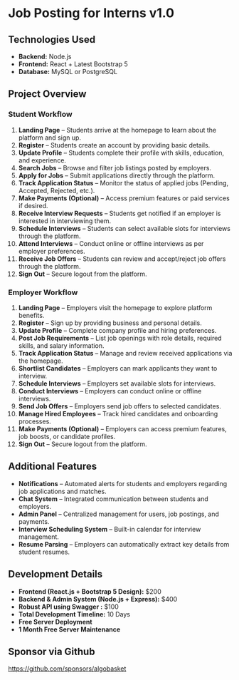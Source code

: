 # Job Posting for Interns v1.0

## Technologies Used
- **Backend:** Node.js  
- **Frontend:** React + Latest Bootstrap 5  
- **Database:** MySQL or PostgreSQL  

## Project Overview

### Student Workflow
1. **Landing Page** – Students arrive at the homepage to learn about the platform and sign up.  
2. **Register** – Students create an account by providing basic details.  
3. **Update Profile** – Students complete their profile with skills, education, and experience.  
4. **Search Jobs** – Browse and filter job listings posted by employers.  
5. **Apply for Jobs** – Submit applications directly through the platform.  
6. **Track Application Status** – Monitor the status of applied jobs (Pending, Accepted, Rejected, etc.).  
7. **Make Payments (Optional)** – Access premium features or paid services if desired.  
8. **Receive Interview Requests** – Students get notified if an employer is interested in interviewing them.  
9. **Schedule Interviews** – Students can select available slots for interviews through the platform.  
10. **Attend Interviews** – Conduct online or offline interviews as per employer preferences.  
11. **Receive Job Offers** – Students can review and accept/reject job offers through the platform.  
12. **Sign Out** – Secure logout from the platform.  

### Employer Workflow
1. **Landing Page** – Employers visit the homepage to explore platform benefits.  
2. **Register** – Sign up by providing business and personal details.  
3. **Update Profile** – Complete company profile and hiring preferences.  
4. **Post Job Requirements** – List job openings with role details, required skills, and salary information.  
5. **Track Application Status** – Manage and review received applications via the homepage.  
6. **Shortlist Candidates** – Employers can mark applicants they want to interview.  
7. **Schedule Interviews** – Employers set available slots for interviews.  
8. **Conduct Interviews** – Employers can conduct online or offline interviews.  
9. **Send Job Offers** – Employers send job offers to selected candidates.  
10. **Manage Hired Employees** – Track hired candidates and onboarding processes.  
11. **Make Payments (Optional)** – Employers can access premium features, job boosts, or candidate profiles.  
12. **Sign Out** – Secure logout from the platform.  

## Additional Features
- **Notifications** – Automated alerts for students and employers regarding job applications and matches.  
- **Chat System** – Integrated communication between students and employers.  
- **Admin Panel** – Centralized management for users, job postings, and payments.  
- **Interview Scheduling System** – Built-in calendar for interview management.  
- **Resume Parsing** – Employers can automatically extract key details from student resumes.  

## Development Details
- **Frontend (React.js + Bootstrap 5 Design):** $200  
- **Backend & Admin System (Node.js + Express):** $400
- **Robust API using Swagger :** $100
- **Total Development Timeline:** 10 Days  
- **Free Server Deployment**  
- **1 Month Free Server Maintenance**

## Sponsor via Github 
https://github.com/sponsors/algobasket

